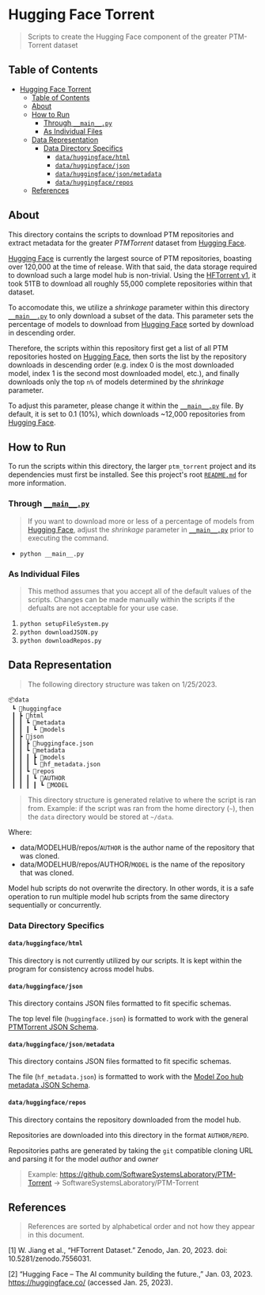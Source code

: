 # Hugging Face Torrent

> Scripts to create the Hugging Face component of the greater PTM-Torrent
> dataset

## Table of Contents

- [Hugging Face Torrent](#hugging-face-torrent)
  - [Table of Contents](#table-of-contents)
  - [About](#about)
  - [How to Run](#how-to-run)
    - [Through `__main__.py`](#through-__main__py)
    - [As Individual Files](#as-individual-files)
  - [Data Representation](#data-representation)
    - [Data Directory Specifics](#data-directory-specifics)
      - [`data/huggingface/html`](#datahuggingfacehtml)
      - [`data/huggingface/json`](#datahuggingfacejson)
      - [`data/huggingface/json/metadata`](#datahuggingfacejsonmetadata)
      - [`data/huggingface/repos`](#datahuggingfacerepos)
  - [References](#references)

## About

This directory contains the scripts to download PTM repositories and extract
metadata for the greater *PTMTorrent* dataset from
[Hugging Face](https://huggingface.co).

[Hugging Face](https://huggingface.co) is currently the largest source of PTM
repositories, boasting over 120,000 at the time of release. With that said, the
data storage required to download such a large model hub is non-trivial. Using
the [HFTorrent v1](https://zenodo.org/record/7556031), it took 51TB to download
all roughly 55,000 complete repositories within that dataset.

To accomodate this, we utilize a *shrinkage* parameter within this directory
[`__main__.py`](__main__.py) to only download a subset of the data. This
parameter sets the percentage of models to download from
[Hugging Face](https://huggingface.co) sorted by download in descending order.

Therefore, the scripts within this repository first get a list of all PTM
repositories hosted on [Hugging Face](https://huggingface.co), then sorts the
list by the repository downloads in descending order (e.g. index 0 is the most
downloaded model, index 1 is the second most downloaded model, etc.), and
finally downloads only the top `n%` of models determined by the *shrinkage*
parameter.

To adjust this parameter, please change it within the
[`__main__.py`](__main__.py) file. By default, it is set to 0.1 (10%), which
downloads ~12,000 repositories from [Hugging Face](https://huggingface.co).

## How to Run

To run the scripts within this directory, the larger `ptm_torrent` project and
its dependencies must first be installed. See this project's root
[`README.md`](../../README.md) for more information.

### Through [`__main__.py`](__main__.py)

> If you want to download more or less of a percentage of models from
> [Hugging Face](https://huggingface.co), adjust the *shrinkage* parameter in
> [`__main__.py`](__main__.py) prior to executing the command.

- `python __main__.py`

### As Individual Files

> This method assumes that you accept all of the default values of the scripts.
> Changes can be made manually within the scripts if the defualts are not
> acceptable for your use case.

1. `python setupFileSystem.py`
1. `python downloadJSON.py`
1. `python downloadRepos.py`

## Data Representation

> The following directory structure was taken on 1/25/2023.

```shell
📦data
 ┗ 📂huggingface
 ┃ ┣ 📂html
 ┃ ┃ ┗ 📂metadata
 ┃ ┃ ┃ ┗ 📂models
 ┃ ┣ 📂json
 ┃ ┃ ┣ 📜huggingface.json
 ┃ ┃ ┗ 📂metadata
 ┃ ┃ ┃ ┣ 📂models
 ┃ ┃ ┃ ┗ 📜hf_metadata.json
 ┃ ┃ ┗ 📂repos
 ┃ ┃ ┃ ┗ 📂AUTHOR
 ┃ ┃ ┃ ┃ ┗ 📂MODEL
```

> This directory structure is generated relative to where the script is ran
> from. Example: if the script was ran from the home directory (`~`), then the
> `data` directory would be stored at `~/data`.

Where:

- data/MODELHUB/repos/`AUTHOR` is the author name of the repository that was
  cloned.
- data/MODELHUB/repos/AUTHOR/`MODEL` is the name of the repository that was
  cloned.

Model hub scripts do not overwrite the directory. In other words, it is a safe
operation to run multiple model hub scripts from the same directory sequentially
or concurrently.

### Data Directory Specifics

#### `data/huggingface/html`

This directory is not currently utilized by our scripts. It is kept within the
program for consistency across model hubs.

#### `data/huggingface/json`

This directory contains JSON files formatted to fit specific schemas.

The top level file (`huggingface.json`) is formatted to work with the general
[PTMTorrent JSON Schema](../utils/schemas/onnxmodelhubModelMetadata.json).

#### `data/huggingface/json/metadata`

This directory contains JSON files formatted to fit specific schemas.

The file (`hf_metadata.json`) is formatted to work with the
[Model Zoo hub metadata JSON Schema](../utils/schemas/huggingfaceMetadata.json).

#### `data/huggingface/repos`

This directory contains the repository downloaded from the model hub.

Repositories are downloaded into this directory in the format `AUTHOR/REPO`.

Repositories paths are generated by taking the `git` compatible cloning URL and
parsing it for the model *author* and *owner*

> Example: <https://github.com/SoftwareSystemsLaboratory/PTM-Torrent> ->
> SoftwareSystemsLaboratory/PTM-Torrent

## References

> References are sorted by alphabetical order and not how they appear in this
> document.

\[1\] W. Jiang et al., “HFTorrent Dataset.” Zenodo, Jan. 20, 2023. doi:
10.5281/zenodo.7556031.

\[2\] “Hugging Face – The AI community building the future.,” Jan. 03, 2023.
https://huggingface.co/ (accessed Jan. 25, 2023).
